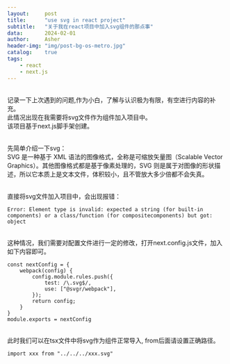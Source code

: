 ```yaml
---
layout:     post
title:      "use svg in react project"
subtitle:   "关于我在react项目中加入svg组件的那点事"
data:       2024-02-01
author:     Asher
header-img: "img/post-bg-os-metro.jpg"
catalog:    true
tags:       
    - react
    - next.js
---
```

<br>记录一下上次遇到的问题,作为小白，了解与认识极为有限，有空进行内容的补充。
<br>此情况出现在我需要将svg文件作为组件加入项目中。
<br>该项目基于next.js脚手架创建。

<br>先简单介绍一下svg：
<br>SVG 是一种基于 XML 语法的图像格式，全称是可缩放矢量图（Scalable Vector Graphics）。其他图像格式都是基于像素处理的，SVG 则是属于对图像的形状描述，所以它本质上是文本文件，体积较小，且不管放大多少倍都不会失真。

<br>直接将svg文件加入项目中，会出现报错：

    Error: Element type is invalid: expected a string (for built-in components) or a class/function (for compositecomponents) but got: object

<br>这种情况，我们需要对配置文件进行一定的修改，打开next.config.js文件，加入如下内容即可。

    const nextConfig = {
        webpack(config) {
            config.module.rules.push({
                test: /\.svg$/,
                use: ["@svgr/webpack"],
            });
            return config;
        }
    }
    module.exports = nextConfig
<br>此时我们可以在tsx文件中将svg作为组件正常导入, from后面请设置正确路径。

    import xxx from "../../../xxx.svg"
